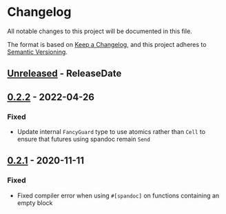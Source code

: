 # Changelog
All notable changes to this project will be documented in this file.

The format is based on [Keep a Changelog](https://keepachangelog.com/en/1.0.0/),
and this project adheres to [Semantic Versioning](https://semver.org/spec/v2.0.0.html).

<!-- next-header -->

## [Unreleased] - ReleaseDate

## [0.2.2] - 2022-04-26
### Fixed
- Update internal `FancyGuard` type to use atomics rather than `Cell` to ensure
  that futures using spandoc remain `Send`

## [0.2.1] - 2020-11-11
### Fixed
- Fixed compiler error when using `#[spandoc]` on functions containing an
  empty block

<!-- next-url -->
[Unreleased]: https://github.com/yaahc/spandoc/compare/v0.2.2...HEAD
[0.2.2]: https://github.com/yaahc/spandoc/compare/v0.2.1...v0.2.2
[0.2.1]: https://github.com/yaahc/spandoc/releases/tag/v0.2.1
